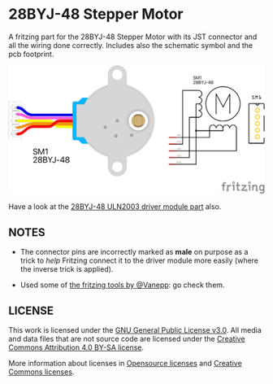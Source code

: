 # 28BYJ-48 Stepper Motor
A fritzing part for the 28BYJ-48 Stepper Motor with its JST connector and all the wiring done correctly. Includes also the schematic symbol and the pcb footprint.

![28BYJ-48-motor](28BYJ-48-motor.png)

Have a look at the [28BYJ-48 ULN2003 driver module part](../28BYJ-48-driver/) also.

## NOTES

* The connector pins are incorrectly marked as **male** on purpose as a trick to *help* Fritzing connect it to the driver module more easily (where the inverse trick is applied).

* Used some of [the fritzing tools by @Vanepp](https://github.com/vanepp): go check them.

## LICENSE

This work is licensed under the [GNU General Public License v3.0](../LICENSE-GPLV30). All media and data files that are not source code are licensed under the [Creative Commons Attribution 4.0 BY-SA license](../LICENSE-CCBYSA40).

More information about licenses in [Opensource licenses](https://opensource.org/licenses/) and [Creative Commons licenses](https://creativecommons.org/licenses/).
